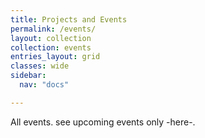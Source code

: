 ```yaml
---
title: Projects and Events
permalink: /events/
layout: collection
collection: events
entries_layout: grid
classes: wide
sidebar:
  nav: "docs"

---
```


All events. see upcoming events only -here-.

<!-- 
layout: collection
collection: events
entries_layout: grid
classes: wide
sidebar:
  nav: "docs"
{{ site.members | where_exp:"item",
"item.graduation_year < 2014" }} -->


<!-- 

{% capture written_label %}'None'{% endcapture %}

{% for collection in site.collections %}
  {% unless collection.output == false or collection.label == "posts" %}
    {% capture label %}{{ collection.label }}{% endcapture %}
    {% if label != written_label %}
      <h2 id="{{ label | slugify }}" class="archive__subtitle">{{ label }}</h2>
      {% capture written_label %}{{ label }}{% endcapture %}
    {% endif %}
  {% endunless %}
  {% for post in collection.docs %}
    {% unless collection.output == false or collection.label == "posts" %}
      {% include archive-single.html %}
    {% endunless %}
  {% endfor %}
{% endfor %}

 -->




